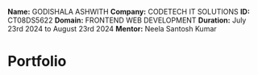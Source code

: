 **Name:** GODISHALA ASHWITH
**Company:** CODETECH IT SOLUTIONS
**ID:** CT08DS5622
**Domain:** FRONTEND WEB DEVELOPMENT
**Duration:** July 23rd 2024 to August 23rd 2024
**Mentor:** Neela Santosh Kumar 
# Portfolio
